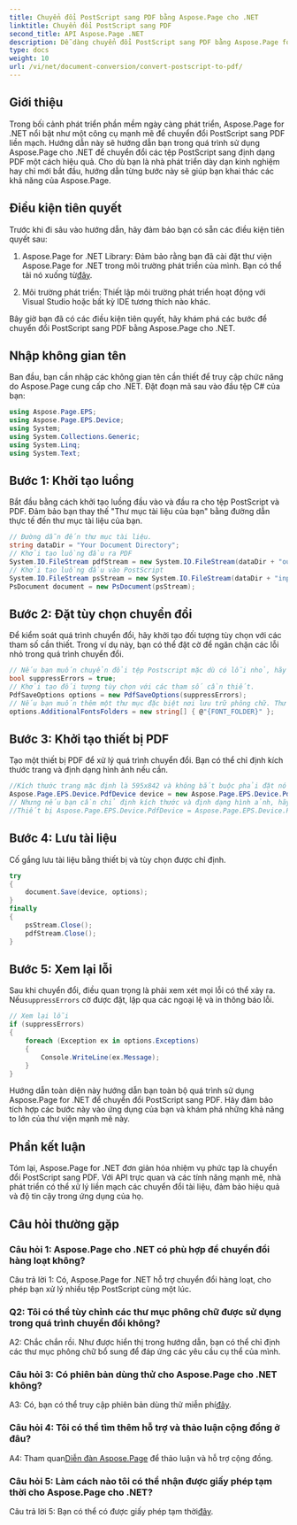```yaml
---
title: Chuyển đổi PostScript sang PDF bằng Aspose.Page cho .NET
linktitle: Chuyển đổi PostScript sang PDF
second_title: API Aspose.Page .NET
description: Dễ dàng chuyển đổi PostScript sang PDF bằng Aspose.Page for .NET. Mạnh mẽ, đáng tin cậy và thân thiện với nhà phát triển.
type: docs
weight: 10
url: /vi/net/document-conversion/convert-postscript-to-pdf/
---
```

## Giới thiệu

Trong bối cảnh phát triển phần mềm ngày càng phát triển, Aspose.Page for .NET nổi bật như một công cụ mạnh mẽ để chuyển đổi PostScript sang PDF liền mạch. Hướng dẫn này sẽ hướng dẫn bạn trong quá trình sử dụng Aspose.Page cho .NET để chuyển đổi các tệp PostScript sang định dạng PDF một cách hiệu quả. Cho dù bạn là nhà phát triển dày dạn kinh nghiệm hay chỉ mới bắt đầu, hướng dẫn từng bước này sẽ giúp bạn khai thác các khả năng của Aspose.Page.

## Điều kiện tiên quyết

Trước khi đi sâu vào hướng dẫn, hãy đảm bảo bạn có sẵn các điều kiện tiên quyết sau:

1.  Aspose.Page for .NET Library: Đảm bảo rằng bạn đã cài đặt thư viện Aspose.Page for .NET trong môi trường phát triển của mình. Bạn có thể tải nó xuống từ[đây](https://releases.aspose.com/page/net/).

2. Môi trường phát triển: Thiết lập môi trường phát triển hoạt động với Visual Studio hoặc bất kỳ IDE tương thích nào khác.

Bây giờ bạn đã có các điều kiện tiên quyết, hãy khám phá các bước để chuyển đổi PostScript sang PDF bằng Aspose.Page cho .NET.

## Nhập không gian tên

Ban đầu, bạn cần nhập các không gian tên cần thiết để truy cập chức năng do Aspose.Page cung cấp cho .NET. Đặt đoạn mã sau vào đầu tệp C# của bạn:

```csharp
using Aspose.Page.EPS;
using Aspose.Page.EPS.Device;
using System;
using System.Collections.Generic;
using System.Linq;
using System.Text;
```

## Bước 1: Khởi tạo luồng

Bắt đầu bằng cách khởi tạo luồng đầu vào và đầu ra cho tệp PostScript và PDF. Đảm bảo bạn thay thế "Thư mục tài liệu của bạn" bằng đường dẫn thực tế đến thư mục tài liệu của bạn.

```csharp
// Đường dẫn đến thư mục tài liệu.
string dataDir = "Your Document Directory";
// Khởi tạo luồng đầu ra PDF
System.IO.FileStream pdfStream = new System.IO.FileStream(dataDir + "outputPDF_out.pdf", System.IO.FileMode.Create, System.IO.FileAccess.Write);
// Khởi tạo luồng đầu vào PostScript
System.IO.FileStream psStream = new System.IO.FileStream(dataDir + "input.ps", System.IO.FileMode.Open, System.IO.FileAccess.Read);
PsDocument document = new PsDocument(psStream);
```

## Bước 2: Đặt tùy chọn chuyển đổi

Để kiểm soát quá trình chuyển đổi, hãy khởi tạo đối tượng tùy chọn với các tham số cần thiết. Trong ví dụ này, bạn có thể đặt cờ để ngăn chặn các lỗi nhỏ trong quá trình chuyển đổi.

```csharp
// Nếu bạn muốn chuyển đổi tệp Postscript mặc dù có lỗi nhỏ, hãy đặt cờ này
bool suppressErrors = true;
// Khởi tạo đối tượng tùy chọn với các tham số cần thiết.
PdfSaveOptions options = new PdfSaveOptions(suppressErrors);
// Nếu bạn muốn thêm một thư mục đặc biệt nơi lưu trữ phông chữ. Thư mục phông chữ mặc định trong hệ điều hành luôn được bao gồm.
options.AdditionalFontsFolders = new string[] { @"{FONT_FOLDER}" };
```

## Bước 3: Khởi tạo thiết bị PDF

Tạo một thiết bị PDF để xử lý quá trình chuyển đổi. Bạn có thể chỉ định kích thước trang và định dạng hình ảnh nếu cần.

```csharp
//Kích thước trang mặc định là 595x842 và không bắt buộc phải đặt nó trong PdfDevice
Aspose.Page.EPS.Device.PdfDevice device = new Aspose.Page.EPS.Device.PdfDevice(pdfStream);
// Nhưng nếu bạn cần chỉ định kích thước và định dạng hình ảnh, hãy sử dụng dòng sau
//Thiết bị Aspose.Page.EPS.Device.PdfDevice = Aspose.Page.EPS.Device.PdfDevice mới (pdfStream, System.draw.Size mới (595, 842));
```

## Bước 4: Lưu tài liệu

Cố gắng lưu tài liệu bằng thiết bị và tùy chọn được chỉ định.

```csharp
try
{
    document.Save(device, options);
}
finally
{
    psStream.Close();
    pdfStream.Close();
}
```

## Bước 5: Xem lại lỗi

 Sau khi chuyển đổi, điều quan trọng là phải xem xét mọi lỗi có thể xảy ra. Nếu`suppressErrors` cờ được đặt, lặp qua các ngoại lệ và in thông báo lỗi.

```csharp
// Xem lại lỗi
if (suppressErrors)
{
    foreach (Exception ex in options.Exceptions)
    {
        Console.WriteLine(ex.Message);
    }
}
```

Hướng dẫn toàn diện này hướng dẫn bạn toàn bộ quá trình sử dụng Aspose.Page for .NET để chuyển đổi PostScript sang PDF. Hãy đảm bảo tích hợp các bước này vào ứng dụng của bạn và khám phá những khả năng to lớn của thư viện mạnh mẽ này.

## Phần kết luận

Tóm lại, Aspose.Page for .NET đơn giản hóa nhiệm vụ phức tạp là chuyển đổi PostScript sang PDF. Với API trực quan và các tính năng mạnh mẽ, nhà phát triển có thể xử lý liền mạch các chuyển đổi tài liệu, đảm bảo hiệu quả và độ tin cậy trong ứng dụng của họ.

## Câu hỏi thường gặp

### Câu hỏi 1: Aspose.Page cho .NET có phù hợp để chuyển đổi hàng loạt không?

Câu trả lời 1: Có, Aspose.Page for .NET hỗ trợ chuyển đổi hàng loạt, cho phép bạn xử lý nhiều tệp PostScript cùng một lúc.

### Q2: Tôi có thể tùy chỉnh các thư mục phông chữ được sử dụng trong quá trình chuyển đổi không?

A2: Chắc chắn rồi. Như được hiển thị trong hướng dẫn, bạn có thể chỉ định các thư mục phông chữ bổ sung để đáp ứng các yêu cầu cụ thể của mình.

### Câu hỏi 3: Có phiên bản dùng thử cho Aspose.Page cho .NET không?

 A3: Có, bạn có thể truy cập phiên bản dùng thử miễn phí[đây](https://releases.aspose.com/).

### Câu hỏi 4: Tôi có thể tìm thêm hỗ trợ và thảo luận cộng đồng ở đâu?

 A4: Tham quan[Diễn đàn Aspose.Page](https://forum.aspose.com/c/page/39) để thảo luận và hỗ trợ cộng đồng.

### Câu hỏi 5: Làm cách nào tôi có thể nhận được giấy phép tạm thời cho Aspose.Page cho .NET?

 Câu trả lời 5: Bạn có thể có được giấy phép tạm thời[đây](https://purchase.aspose.com/temporary-license/).